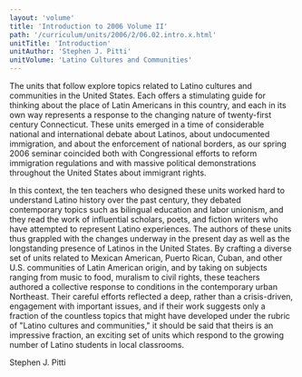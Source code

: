 ```yaml
---
layout: 'volume'
title: 'Introduction to 2006 Volume II'
path: '/curriculum/units/2006/2/06.02.intro.x.html'
unitTitle: 'Introduction'
unitAuthor: 'Stephen J. Pitti'
unitVolume: 'Latino Cultures and Communities'
---
```


<body>
<p>
  The units that follow explore topics related to Latino cultures and communities in the United States. Each offers a stimulating guide for thinking about the place of Latin Americans in this country, and each in its own way represents a response to the changing nature of twenty-first century Connecticut. These units emerged in a time of considerable national and international debate about Latinos, about undocumented immigration, and about the enforcement of national borders, as our spring 2006 seminar coincided both with Congressional efforts to reform immigration regulations and with massive political demonstrations throughout the United States about immigrant rights.
 </p>
<p>
  In this context, the ten teachers who designed these units worked hard to understand Latino history over the past century, they debated contemporary topics such as bilingual education and labor unionism, and they read the work of influential scholars, poets, and fiction writers who have attempted to represent Latino experiences. The authors of these units thus grappled with the changes underway in the present day as well as the longstanding presence of Latinos in the United States. By crafting a diverse set of units related to Mexican American, Puerto Rican, Cuban, and other U.S. communities of Latin American origin, and by taking on subjects ranging from music to food, muralism to civil rights, these teachers authored a collective response to conditions in the contemporary urban Northeast. Their careful efforts reflected a deep, rather than a crisis-driven, engagement with important issues, and if their work suggests only a fraction of the countless topics that might have developed under the rubric of "Latino cultures and communities," it should be said that theirs is an impressive fraction, an exciting set of units which respond to the growing number of Latino students in local classrooms.
 </p>
<p>
  Stephen J. Pitti
 </p>

</body>
